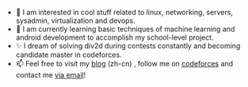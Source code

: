 - 🔭 I am interested in cool stuff related to linux, networking, servers, sysadmin, virtualization and devops.
- 🌱 I am currently learning basic techniques of machine learning and android development to accomplish my school-level project.
- ✨ I dream of solving div2d during contests constantly and becoming candidate master in codeforces.
- 📫 Feel free to visit my [blog](https://www.bobby285271.top/) (zh-cn) , follow me on [codeforces](http://codeforces.com/profile/bobby285271) and contact me [via email](mailto:admin@bobby285271.top)!
